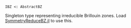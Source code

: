 ```
IBZ <: AbstractBZ
```

Singleton type representing irreducible Brillouin zones. Load [SymmetryReduceBZ.jl](https://github.com/jerjorg/SymmetryReduceBZ.jl) to use this.
